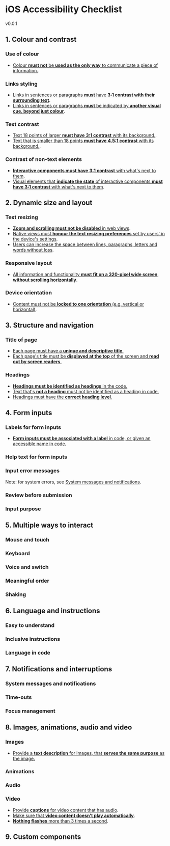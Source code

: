 # iOS Accessibility Checklist
v0.0.1

## 1. Colour and contrast

### Use of colour

* [Colour **must not** be **used as the only way** to communicate a piece of information.]().

### Links styling

* [Links in sentences or paragraphs **must** have **3:1 contrast with their surrounding text**]().
* [Links in sentences or paragraphs **must** be indicated by **another visual cue, beyond just colour**]().

### Text contrast

* [Text 18 points of larger **must have** **3:1 contrast** with its background.]().
* [Text that is smaller than 18 points **must have** **4.5:1 contrast** with its background.]().
<!-- BUG: Missing 'bold' -->

### Contrast of non-text elements

* [**Interactive components must have** **3:1 contrast** with what's next to them]().
* [Visual elements that **indicate the state** of interactive components **must have** **3:1 contrast** with what's next to them]().

## 2. Dynamic size and layout

### Text resizing

* [**Zoom and scrolling must not be disabled** in web views]().
* [Native views must **honour the text resizing preferences** set by users' in the device's settings]().
* [Users can increase the space between lines, paragraphs, letters and words without loss]().

### Responsive layout

* [All information and functionality **must fit on a 320-pixel wide screen**, **without scrolling horizontally**]().

### Device orientation

* [Content must not be **locked to one orientation** (e.g. vertical or horizontal)]().

## 3. Structure and navigation

### Title of page

* [Each page must have a **unique and descriptive title**.]()
* [Each page's title must be **displayed at the top** of the screen and **read out by screen readers**.]()

### Headings

* [**Headings must be identified as headings** in the code.]()
* [Text that's **not a heading** must not be identified as a heading in code.]()
* [Headings must have the **correct heading level**.]()

## 4. Form inputs

### Labels for form inputs

* [**Form inputs must be associated with a label** in code, or given an accessible name in code.]()

<!-- See also: label in name -->

### Help text for form inputs



### Input error messages

Note: for system errors, see [System messages and notifications](#system-messages-and-notifications).

### Review before submission

### Input purpose

## 5. Multiple ways to interact

### Mouse and touch

### Keyboard

### Voice and switch

### Meaningful order

### Shaking

## 6. Language and instructions

### Easy to understand

### Inclusive instructions

### Language in code

## 7. Notifications and interruptions

### System messages and notifications

### Time-outs

### Focus management

## 8. Images, animations, audio and video

### Images

* [Provide a **text description** for images, that **serves the same purpose** as the image.]()

### Animations

### Audio

### Video

* [Provide **captions** for video content that has audio]().
* [Make sure that **video content doesn't play automatically**]().
* [**Nothing flashes** more than 3 times a second]().

## 9. Custom components






